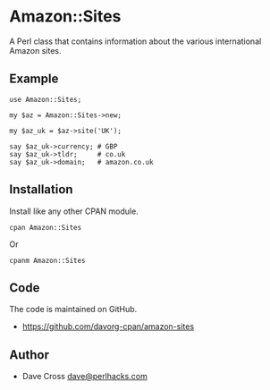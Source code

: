 # Amazon::Sites

A Perl class that contains information about the various international Amazon
sites.

## Example

    use Amazon::Sites;

    my $az = Amazon::Sites->new;

    my $az_uk = $az->site('UK');

    say $az_uk->currency; # GBP
    say $az_uk->tldr;     # co.uk
    say $az_uk->domain;   # amazon.co.uk

## Installation

Install like any other CPAN module.

    cpan Amazon::Sites

Or

    cpanm Amazon::Sites

## Code

The code is maintained on GitHub.

* https://github.com/davorg-cpan/amazon-sites

## Author

* Dave Cross <dave@perlhacks.com>
